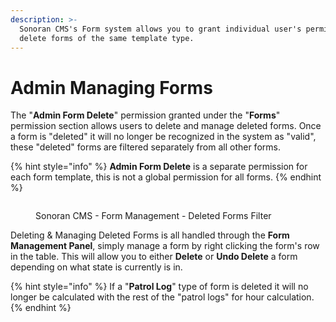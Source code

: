 ```yaml
---
description: >-
  Sonoran CMS's Form system allows you to grant individual user's permission to
  delete forms of the same template type.
---
```


# Admin Managing Forms

The "**Admin Form Delete**" permission granted under the "**Forms**" permission section allows users to delete and manage deleted forms. Once a form is "deleted" it will no longer be recognized in the system as "valid", these "deleted" forms are filtered separately from all other forms.

{% hint style="info" %}
**Admin Form Delete** is a separate permission for each form template, this is not a global permission for all forms.
{% endhint %}

<figure><img src="https://i.imgur.com/k9CxAow.png" alt=""><figcaption><p>Sonoran CMS - Form Management - Deleted Forms Filter</p></figcaption></figure>

Deleting & Managing Deleted Forms is all handled through the **Form Management Panel**, simply manage a form by right clicking the form's row in the table. This will allow you to either **Delete** or **Undo Delete** a form depending on what state is currently is in.

{% hint style="info" %}
If a "**Patrol Log**" type of form is deleted it will no longer be calculated with the rest of the "patrol logs" for hour calculation.
{% endhint %}
